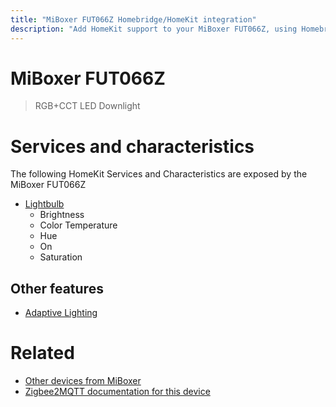 ```yaml
---
title: "MiBoxer FUT066Z Homebridge/HomeKit integration"
description: "Add HomeKit support to your MiBoxer FUT066Z, using Homebridge, Zigbee2MQTT and homebridge-z2m."
---
```

<!---
This file has been GENERATED using src/docgen/docgen.ts
DO NOT EDIT THIS FILE MANUALLY!
-->
# MiBoxer FUT066Z
> RGB+CCT LED Downlight


# Services and characteristics
The following HomeKit Services and Characteristics are exposed by
the MiBoxer FUT066Z

* [Lightbulb](../../light.md)
  * Brightness
  * Color Temperature
  * Hue
  * On
  * Saturation

## Other features
* [Adaptive Lighting](../../light.md)

# Related
* [Other devices from MiBoxer](../index.md#miboxer)
* [Zigbee2MQTT documentation for this device](https://www.zigbee2mqtt.io/devices/FUT066Z.html)